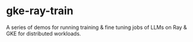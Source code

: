 # gke-ray-train
A series of demos for running training &amp; fine tuning jobs of LLMs on Ray &amp; GKE for distributed workloads.
